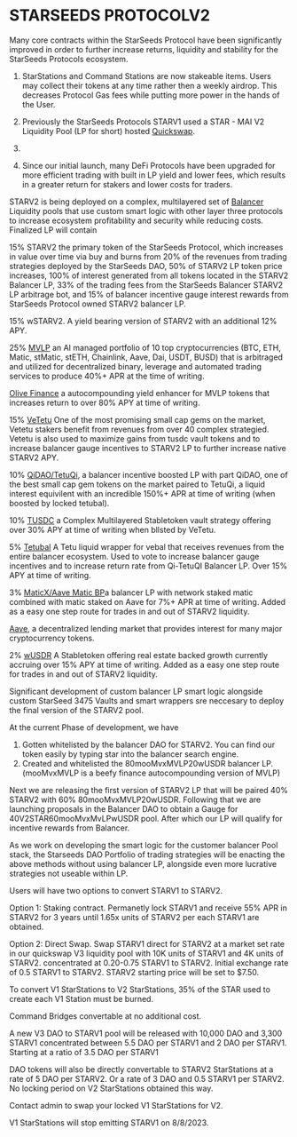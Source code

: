 # STARSEEDS PROTOCOLV2

Many core contracts within the StarSeeds Protocol have been significantly improved in order to further increase returns, liquidity and stability for the StarSeeds Protocols ecosystem.

1. StarStations and Command Stations are now stakeable items. Users may collect their tokens at any time rather then a weekly airdrop. This decreases Protocol Gas fees while putting more power in the hands of the User.

2. Previously the StarSeeds Protocols STARV1 used a STAR - MAI V2 Liquidity Pool (LP for short) hosted [Quickswap](https://quickswap.exchange/#/swap?outputCurrency=0x8440178087C4fd348D43d0205F4574e0348a06F0\&swapIndex=0\&currency0=0x17840DF7CAa07e298b16E8612157B90ED231C973).
3.
4. Since our initial launch, many DeFi Protocols have been upgraded for more efficient trading with built in LP yield and lower fees, which results in a greater return for stakers and lower costs for traders.&#x20;

STARV2 is being deployed on a complex, multilayered set of [Balancer](https://balancer.fi/) Liquidity pools that use custom smart logic with other layer three protocols to increase ecosystem profitability and security while reducing costs. Finalized LP will contain

15% STARV2 the primary token of the StarSeeds Protocol, which increases in value over time via buy and burns from 20% of the revenues from trading strategies deployed by the StarSeeds DAO, 50% of STARV2 LP token price increases, 100% of interest generated from all tokens located in the STARV2 Balancer LP, 33% of the trading fees from the StarSeeds Balancer STARV2 LP arbitrage bot, and 15% of balancer incentive gauge interest rewards from StarSeeds Protocol owned STARV2 balancer LP. 

15% wSTARV2. A yield bearing version of STARV2 with an additional 12% APY.

25% [MVLP](https://app.metavault.trade/#/buy_mvlp) an AI managed portfolio of 10 top cryptocurrencies (BTC, ETH, Matic, stMatic, stETH, Chainlink, Aave, Dai, USDT, BUSD) that is arbitraged and utilized for decentralized binary, leverage and automated trading services to produce 40%+ APR at the time of writing.

[Olive Finance](https://oliveapp.finance/earn/vaults/mvlp-high-yield-polygon) a autocompounding yield enhancer for MVLP tokens that increases return to over 80% APY at time of writing. 

15% [VeTetu](https://docs.tetu.io/tetu-io/tetu-v2/vetetu) One of the most promising small cap gems on the market, Vetetu stakers benefit from revenues from over 40 complex strategied. Vetetu is also used to maximize gains from tusdc vault tokens and to increase balancer gauge incentives to STARV2 LP to further increase native STARV2 APY. 

10% [QiDAO/TetuQi](https://app.balancer.fi/#/polygon/pool/0xd80ef9fabfdc3b52e17f74c383cf88ee2efbf0b6000000000000000000000a65), a balancer incentive boosted LP with part QiDAO, one of the best small cap gem tokens on the market paired to TetuQi, a liquid interest equivilent with an incredible 150%+ APR at time of writing (when boosted by locked tetubal).

10% [TUSDC](https://v2.tetu.io/) a Complex Multilayered Stabletoken vault strategy offering over 30% APY at time of writing when bllsted by VeTetu.

5% [Tetubal](https://docs.tetu.io/tetu-io/yield-farm/strategies/tetubal) A Tetu liquid wrapper for vebal that receives revenues from the entire balancer ecosystem. Used to vote to increase balancer gauge incentives and to increase return rate from Qi-TetuQI Balancer LP. Over 15% APY at time of writing.

3% [MaticX/Aave Matic BP](https://app.balancer.fi/#/polygon/pool/0xe78b25c06db117fdf8f98583cdaaa6c92b79e917000000000000000000000b2b)a balancer LP with network staked matic combined with matic staked on Aave for 7%+ APR at time of writing. Added as a easy one step route for trades in and out of STARV2 liquidity.

[Aave](https://app.aave.com/), a decentralized lending market that provides interest for many major cryptocurrency tokens. 

2% [wUSDR](https://www.tangible.store/) A Stabletoken offering real estate backed growth currently accruing over 15% APY at time of writing. Added as a easy one step route for trades in and out of STARV2 liquidity.

Significant development of custom balancer LP smart logic alongside custom StarSeed 3475 Vaults and smart wrappers sre neccesary to deploy the final version of the STARV2 pool. 

At the current Phase of development, we have

1. Gotten whitelisted by the balancer DAO for STARV2. You can find our token easily by typing star into the balancer search engine.
2. Created and whitelisted the 80mooMvxMVLP20wUSDR balancer LP. (mooMvxMVLP is a beefy finance autocompounding version of MVLP)

Next we are releasing the first version of STARV2 LP that will be paired 40% STARV2 with 60% 80mooMvxMVLP20wUSDR. Following that we are launching proposals in the Balancer DAO to obtain a Gauge for 40V2STAR60mooMvxMvLPwUSDR pool. After which our LP will qualify for incentive rewards from Balancer. 

As we work on developing the smart logic for the customer balancer Pool stack, the Starseeds DAO Portfolio of trading strategies will be enacting the above methods without using balancer LP, alongside even more lucrative strategies not useable within LP. 

Users will have two options to convert STARV1 to STARV2. 

Option 1: Staking contract.
Permanetly lock STARV1 and receive 55% APR in STARV2 for 3 years until 1.65x units of STARV2 per each STARV1 are obtained. 

Option 2: Direct Swap.
Swap STARV1 direct for STARV2 at a market set rate in our quickswap V3 liquidity pool with 10K units of STARV1 and 4K units of STARV2.  concentrated at 0.20-0.75 STARV1 to STARV2. Initial exchange rate of 0.5 STARV1 to STARV2.
STARV2 starting price will be set to $7.50.

To convert V1 StarStations to V2 StarStations, 35% of the STAR used to create each V1 Station must be burned. 

Command Bridges convertable at no additional cost. 

A new V3 DAO to STARV1 pool will be released with 10,000 DAO and 3,300 STARV1 concentrated between 5.5 DAO per STARV1 and 2 DAO per STARV1. Starting at a ratio of 3.5 DAO per STARV1

DAO tokens will also be directly convertable to STARV2 StarStations at a rate of 5 DAO per STARV2. Or a rate of 3 DAO and 0.5 STARV1 per STARV2. No locking period on V2 StarStations obtained this way. 

Contact admin to swap your locked V1 StarStations for V2.

V1 StarStations will stop emitting STARV1 on 8/8/2023. 

